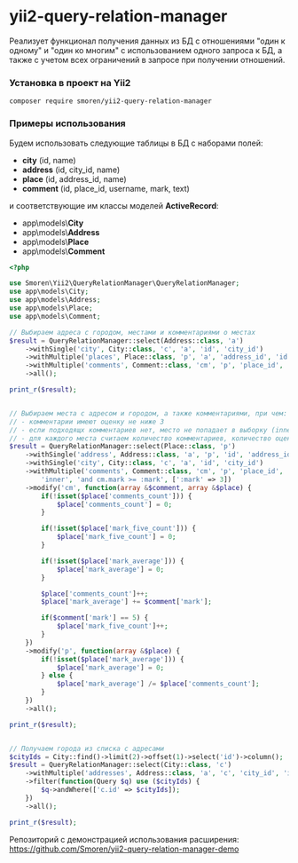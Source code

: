 # yii2-query-relation-manager
Реализует функционал получения данных из БД с отношениями "один к одному" и "один ко многим" с использованием одного 
запроса к БД, а также с учетом всех ограничений в запросе при получении отношений.

### Установка в проект на Yii2
```
composer require smoren/yii2-query-relation-manager
```

### Примеры использования

Будем использовать следующие таблицы в БД с наборами полей:

 - **city** (id, name)
 - **address** (id, city_id, name)
 - **place** (id, address_id, name)
 - **comment** (id, place_id, username, mark, text)

и соответствующие им классы моделей **ActiveRecord**:
 - app\models\\**City**
 - app\models\\**Address**
 - app\models\\**Place**
 - app\models\\**Comment**

```php
<?php

use Smoren\Yii2\QueryRelationManager\QueryRelationManager;
use app\models\City;
use app\models\Address;
use app\models\Place;
use app\models\Comment;

// Выбираем адреса с городом, местами и комментариями о местах
$result = QueryRelationManager::select(Address::class, 'a')
    ->withSingle('city', City::class, 'c', 'a', 'id', 'city_id')
    ->withMultiple('places', Place::class, 'p', 'a', 'address_id', 'id')
    ->withMultiple('comments', Comment::class, 'cm', 'p', 'place_id', 'id')
    ->all();

print_r($result);


// Выбираем места с адресом и городом, а также комментариями, при чем:
// - комментарии имеют оценку не ниже 3
// - если подходящх комментариев нет, место не попадает в выборку (inner join)
// - для каждого места считаем количество комментариев, количество оценок "5" и среднюю оценку среди оценок не ниже 3
$result = QueryRelationManager::select(Place::class, 'p')
    ->withSingle('address', Address::class, 'a', 'p', 'id', 'address_id')
    ->withSingle('city', City::class, 'c', 'a', 'id', 'city_id')
    ->withMultiple('comments', Comment::class, 'cm', 'p', 'place_id', 'id',
        'inner', 'and cm.mark >= :mark', [':mark' => 3])
    ->modify('cm', function(array &$comment, array &$place) {
        if(!isset($place['comments_count'])) {
            $place['comments_count'] = 0;
        }

        if(!isset($place['mark_five_count'])) {
            $place['mark_five_count'] = 0;
        }

        if(!isset($place['mark_average'])) {
            $place['mark_average'] = 0;
        }

        $place['comments_count']++;
        $place['mark_average'] += $comment['mark'];

        if($comment['mark'] == 5) {
            $place['mark_five_count']++;
        }
    })
    ->modify('p', function(array &$place) {
        if(!isset($place['mark_average'])) {
            $place['mark_average'] = 0;
        } else {
            $place['mark_average'] /= $place['comments_count'];
        }
    })
    ->all();

print_r($result);


// Получаем города из списка с адресами
$cityIds = City::find()->limit(2)->offset(1)->select('id')->column();
$result = QueryRelationManager::select(City::class, 'c')
    ->withMultiple('addresses', Address::class, 'a', 'c', 'city_id', 'id')
    ->filter(function(Query $q) use ($cityIds) {
        $q->andWhere(['c.id' => $cityIds]);
    })
    ->all();

print_r($result);

```

Репозиторий с демонстрацией использования расширения: https://github.com/Smoren/yii2-query-relation-manager-demo
